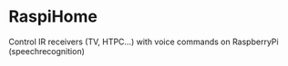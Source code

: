 # RaspiHome
Control IR receivers (TV, HTPC...) with voice commands on RaspberryPi (speechrecognition)
